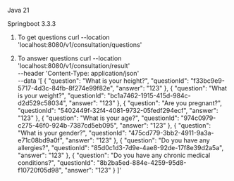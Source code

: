 Java 21

Springboot 3.3.3


1. To get questions
curl --location 'localhost:8080/v1/consultation/questions'


2. To answer questions
   curl --location 'localhost:8080/v1/consultation/result' \
   --header 'Content-Type: application/json' \
   --data '[
   {
   "question": "What is your height?",
   "questionId": "f33bc9e9-5717-4d3c-84fb-8f274e99f82e",
   "answer": "123"
   },
   {
   "question": "What is your weight?",
   "questionId": "bc1a7462-1915-415d-984c-d2d529c58034",
   "answer": "123"
   },
   {
   "question": "Are you pregnant?",
   "questionId": "5402449f-32f4-4081-9732-05fedf294ecf",
   "answer": "123"
   },
   {
   "question": "What is your age?",
   "questionId": "974c0979-c275-46f0-924b-7387cd5eb095",
   "answer": "123"
   },
   {
   "question": "What is your gender?",
   "questionId": "475cd779-3bb2-4911-9a3a-e71c08bd9a0f",
   "answer": "123"
   },
   {
   "question": "Do you have any allergies?",
   "questionId": "85d0c1d3-7d9e-4ae8-92de-17f8e39d2a5a",
   "answer": "123"
   },
   {
   "question": "Do you have any chronic medical conditions?",
   "questionId": "8b2ba5ed-884e-4259-95d8-f10720f05d98",
   "answer": "123"
   }
   ]'